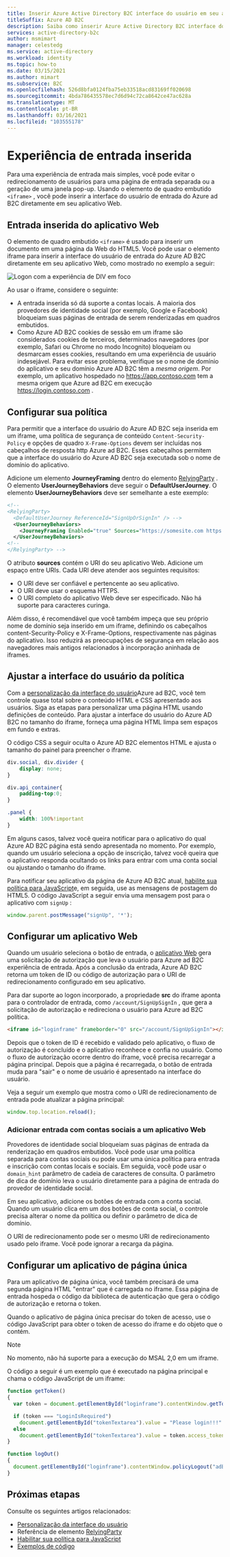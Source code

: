 ```yaml
---
title: Inserir Azure Active Directory B2C interface do usuário em seu aplicativo com uma política personalizada
titleSuffix: Azure AD B2C
description: Saiba como inserir Azure Active Directory B2C interface do usuário em seu aplicativo com uma política personalizada
services: active-directory-b2c
author: msmimart
manager: celestedg
ms.service: active-directory
ms.workload: identity
ms.topic: how-to
ms.date: 03/15/2021
ms.author: mimart
ms.subservice: B2C
ms.openlocfilehash: 526d8bfa0124fba75eb33518acd83169ff020698
ms.sourcegitcommit: 4bda786435578ec7d6d94c72ca8642ce47ac628a
ms.translationtype: MT
ms.contentlocale: pt-BR
ms.lasthandoff: 03/16/2021
ms.locfileid: "103555178"
---
```

# <a name="embedded-sign-in-experience"></a>Experiência de entrada inserida

Para uma experiência de entrada mais simples, você pode evitar o redirecionamento de usuários para uma página de entrada separada ou a geração de uma janela pop-up. Usando o elemento de quadro embutido `<iframe>` , você pode inserir a interface do usuário de entrada do Azure ad B2C diretamente em seu aplicativo Web.

## <a name="web-application-embedded-sign-in"></a>Entrada inserida do aplicativo Web

O elemento de quadro embutido `<iframe>` é usado para inserir um documento em uma página da Web do HTML5. Você pode usar o elemento iframe para inserir a interface do usuário de entrada do Azure AD B2C diretamente em seu aplicativo Web, como mostrado no exemplo a seguir:

![Logon com a experiência de DIV em foco](media/embedded-login/login-hovering.png)

Ao usar o iframe, considere o seguinte:

- A entrada inserida só dá suporte a contas locais. A maioria dos provedores de identidade social (por exemplo, Google e Facebook) bloqueiam suas páginas de entrada de serem renderizadas em quadros embutidos.
- Como Azure AD B2C cookies de sessão em um iframe são considerados cookies de terceiros, determinados navegadores (por exemplo, Safari ou Chrome no modo Incognito) bloqueiam ou desmarcam esses cookies, resultando em uma experiência de usuário indesejável. Para evitar esse problema, verifique se o nome de domínio do aplicativo e seu domínio Azure AD B2C têm a *mesma origem*. Por exemplo, um aplicativo hospedado no https://app.contoso.com tem a mesma origem que Azure ad B2C em execução https://login.contoso.com .
 
## <a name="configure-your-policy"></a>Configurar sua política

Para permitir que a interface do usuário do Azure AD B2C seja inserida em um iframe, uma política de segurança de conteúdo `Content-Security-Policy` e opções de quadro `X-Frame-Options` devem ser incluídas nos cabeçalhos de resposta http Azure ad B2C. Esses cabeçalhos permitem que a interface do usuário do Azure AD B2C seja executada sob o nome de domínio do aplicativo.

Adicione um elemento **JourneyFraming** dentro do elemento [RelyingParty](relyingparty.md) .  O elemento **UserJourneyBehaviors** deve seguir o **DefaultUserJourney**. O elemento **UserJourneyBehaviors** deve ser semelhante a este exemplo:

```xml
<!--
<RelyingParty>
  <DefaultUserJourney ReferenceId="SignUpOrSignIn" /> -->
  <UserJourneyBehaviors> 
    <JourneyFraming Enabled="true" Sources="https://somesite.com https://anothersite.com" /> 
  </UserJourneyBehaviors>
<!--
</RelyingParty> -->
```

O atributo **sources** contém o URI do seu aplicativo Web. Adicione um espaço entre URIs. Cada URI deve atender aos seguintes requisitos:

- O URI deve ser confiável e pertencente ao seu aplicativo.
- O URI deve usar o esquema HTTPS.  
- O URI completo do aplicativo Web deve ser especificado. Não há suporte para caracteres curinga.

Além disso, é recomendável que você também impeça que seu próprio nome de domínio seja inserido em um iframe, definindo os cabeçalhos content-Security-Policy e X-Frame-Options, respectivamente nas páginas do aplicativo. Isso reduzirá as preocupações de segurança em relação aos navegadores mais antigos relacionados à incorporação aninhada de iframes.

## <a name="adjust-policy-user-interface"></a>Ajustar a interface do usuário da política

Com a [personalização da interface do usuário](customize-ui.md)Azure ad B2C, você tem controle quase total sobre o conteúdo HTML e CSS apresentado aos usuários. Siga as etapas para personalizar uma página HTML usando definições de conteúdo. Para ajustar a interface do usuário do Azure AD B2C no tamanho do iframe, forneça uma página HTML limpa sem espaços em fundo e extras.  

O código CSS a seguir oculta o Azure AD B2C elementos HTML e ajusta o tamanho do painel para preencher o iframe.

```css
div.social, div.divider {
    display: none;
}

div.api_container{
    padding-top:0;
}

.panel {
    width: 100%!important
}
```

Em alguns casos, talvez você queira notificar para o aplicativo do qual Azure AD B2C página está sendo apresentada no momento. Por exemplo, quando um usuário seleciona a opção de inscrição, talvez você queira que o aplicativo responda ocultando os links para entrar com uma conta social ou ajustando o tamanho do iframe.

Para notificar seu aplicativo da página de Azure AD B2C atual, [habilite sua política para JavaScript](javascript-samples.md)e, em seguida, use as mensagens de postagem do HTML5. O código JavaScript a seguir envia uma mensagem post para o aplicativo com `signUp` :

```javascript
window.parent.postMessage("signUp", '*');
```

## <a name="configure-a-web-application"></a>Configurar um aplicativo Web

Quando um usuário seleciona o botão de entrada, o [aplicativo Web](code-samples.md#web-apps-and-apis) gera uma solicitação de autorização que leva o usuário para Azure ad B2C experiência de entrada. Após a conclusão da entrada, Azure AD B2C retorna um token de ID ou código de autorização para o URI de redirecionamento configurado em seu aplicativo.

Para dar suporte ao logon incorporado, a propriedade **src** do iframe aponta para o controlador de entrada, como `/account/SignUpSignIn` , que gera a solicitação de autorização e redireciona o usuário para Azure ad B2C política.

```html
<iframe id="loginframe" frameborder="0" src="/account/SignUpSignIn"></iframe>
``` 

Depois que o token de ID é recebido e validado pelo aplicativo, o fluxo de autorização é concluído e o aplicativo reconhece e confia no usuário. Como o fluxo de autorização ocorre dentro do iframe, você precisa recarregar a página principal. Depois que a página é recarregada, o botão de entrada muda para "sair" e o nome de usuário é apresentado na interface do usuário.  

Veja a seguir um exemplo que mostra como o URI de redirecionamento de entrada pode atualizar a página principal:

```javascript
window.top.location.reload();
```

### <a name="add-sign-in-with-social-accounts-to-a-web-app"></a>Adicionar entrada com contas sociais a um aplicativo Web

Provedores de identidade social bloqueiam suas páginas de entrada da renderização em quadros embutidos. Você pode usar uma política separada para contas sociais ou pode usar uma única política para entrada e inscrição com contas locais e sociais. Em seguida, você pode usar o `domain_hint` parâmetro de cadeia de caracteres de consulta. O parâmetro de dica de domínio leva o usuário diretamente para a página de entrada do provedor de identidade social.

Em seu aplicativo, adicione os botões de entrada com a conta social. Quando um usuário clica em um dos botões de conta social, o controle precisa alterar o nome da política ou definir o parâmetro de dica de domínio.

<!-- TBD: add a diagram -->

O URI de redirecionamento pode ser o mesmo URI de redirecionamento usado pelo iframe. Você pode ignorar a recarga da página.

## <a name="configure-a-single-page-application"></a>Configurar um aplicativo de página única

Para um aplicativo de página única, você também precisará de uma segunda página HTML "entrar" que é carregada no iframe. Essa página de entrada hospeda o código da biblioteca de autenticação que gera o código de autorização e retorna o token.

Quando o aplicativo de página única precisar do token de acesso, use o código JavaScript para obter o token de acesso do iframe e do objeto que o contém.

> [!NOTE]
> No momento, não há suporte para a execução do MSAL 2,0 em um iframe.

O código a seguir é um exemplo que é executado na página principal e chama o código JavaScript de um iframe:

```javascript
function getToken()
{
  var token = document.getElementById("loginframe").contentWindow.getToken("adB2CSignInSignUp");

  if (token === "LoginIsRequired")
    document.getElementById("tokenTextarea").value = "Please login!!!"
  else
    document.getElementById("tokenTextarea").value = token.access_token;
}

function logOut()
{
  document.getElementById("loginframe").contentWindow.policyLogout("adB2CSignInSignUp", "B2C_1A_SignUpOrSignIn");
}
```

## <a name="next-steps"></a>Próximas etapas

Consulte os seguintes artigos relacionados:

- [Personalização da interface do usuário](customize-ui.md)
- Referência de elemento [RelyingParty](relyingparty.md)
- [Habilitar sua política para JavaScript](javascript-samples.md)
- [Exemplos de código](code-samples.md)
